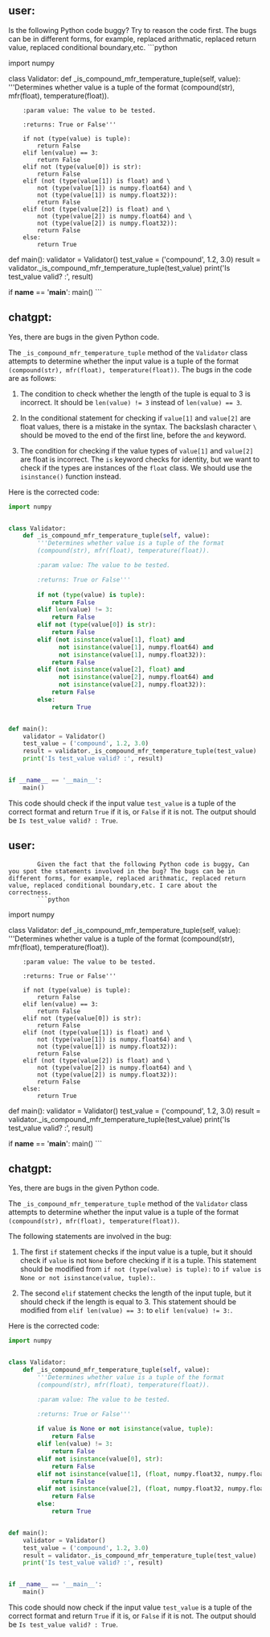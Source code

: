 

## user: 

Is the following Python code buggy? Try to reason the code first. The bugs can be in different forms, for example, replaced arithmatic, replaced return value, replaced conditional boundary,etc.
            ```python
            
























import numpy


class Validator:
    def _is_compound_mfr_temperature_tuple(self, value):
        '''Determines whether value is a tuple of the format
        (compound(str), mfr(float), temperature(float)).

        :param value: The value to be tested.

        :returns: True or False'''
        
        if not (type(value) is tuple):
            return False
        elif len(value) == 3:
            return False
        elif not (type(value[0]) is str):
            return False
        elif (not (type(value[1]) is float) and \
            not (type(value[1]) is numpy.float64) and \
            not (type(value[1]) is numpy.float32)):
            return False
        elif (not (type(value[2]) is float) and \
            not (type(value[2]) is numpy.float64) and \
            not (type(value[2]) is numpy.float32)):
            return False
        else:
            return True


def main():
    validator = Validator()
    test_value = ('compound', 1.2, 3.0)
    result = validator._is_compound_mfr_temperature_tuple(test_value)
    print('Is test_value valid? :', result)


if __name__ == '__main__':
    main()
            ```
            

## chatgpt: 

Yes, there are bugs in the given Python code. 

The `_is_compound_mfr_temperature_tuple` method of the `Validator` class attempts to determine whether the input value is a tuple of the format `(compound(str), mfr(float), temperature(float))`. The bugs in the code are as follows:

1. The condition to check whether the length of the tuple is equal to 3 is incorrect. It should be `len(value) != 3` instead of `len(value) == 3`. 

2. In the conditional statement for checking if `value[1]` and `value[2]` are float values, there is a mistake in the syntax. The backslash character `\` should be moved to the end of the first line, before the `and` keyword.

3. The condition for checking if the value types of `value[1]` and `value[2]` are float is incorrect. The `is` keyword checks for identity, but we want to check if the types are instances of the `float` class. We should use the `isinstance()` function instead.

Here is the corrected code:

```python
import numpy


class Validator:
    def _is_compound_mfr_temperature_tuple(self, value):
        '''Determines whether value is a tuple of the format
        (compound(str), mfr(float), temperature(float)).

        :param value: The value to be tested.

        :returns: True or False'''
        
        if not (type(value) is tuple):
            return False
        elif len(value) != 3:
            return False
        elif not (type(value[0]) is str):
            return False
        elif (not isinstance(value[1], float) and 
              not isinstance(value[1], numpy.float64) and 
              not isinstance(value[1], numpy.float32)):
            return False
        elif (not isinstance(value[2], float) and 
              not isinstance(value[2], numpy.float64) and 
              not isinstance(value[2], numpy.float32)):
            return False
        else:
            return True


def main():
    validator = Validator()
    test_value = ('compound', 1.2, 3.0)
    result = validator._is_compound_mfr_temperature_tuple(test_value)
    print('Is test_value valid? :', result)


if __name__ == '__main__':
    main()
``` 

This code should check if the input value `test_value` is a tuple of the correct format and return `True` if it is, or `False` if it is not. The output should be `Is test_value valid? : True`.

## user: 


            Given the fact that the following Python code is buggy, Can you spot the statements involved in the bug? The bugs can be in different forms, for example, replaced arithmatic, replaced return value, replaced conditional boundary,etc. I care about the correctness.
            ```python
            
























import numpy


class Validator:
    def _is_compound_mfr_temperature_tuple(self, value):
        '''Determines whether value is a tuple of the format
        (compound(str), mfr(float), temperature(float)).

        :param value: The value to be tested.

        :returns: True or False'''
        
        if not (type(value) is tuple):
            return False
        elif len(value) == 3:
            return False
        elif not (type(value[0]) is str):
            return False
        elif (not (type(value[1]) is float) and \
            not (type(value[1]) is numpy.float64) and \
            not (type(value[1]) is numpy.float32)):
            return False
        elif (not (type(value[2]) is float) and \
            not (type(value[2]) is numpy.float64) and \
            not (type(value[2]) is numpy.float32)):
            return False
        else:
            return True


def main():
    validator = Validator()
    test_value = ('compound', 1.2, 3.0)
    result = validator._is_compound_mfr_temperature_tuple(test_value)
    print('Is test_value valid? :', result)


if __name__ == '__main__':
    main()
            ```
            

## chatgpt: 

Yes, there are bugs in the given Python code. 

The `_is_compound_mfr_temperature_tuple` method of the `Validator` class attempts to determine whether the input value is a tuple of the format `(compound(str), mfr(float), temperature(float))`. 

The following statements are involved in the bug:

1. The first `if` statement checks if the input value is a tuple, but it should check if `value` is not `None` before checking if it is a tuple. This statement should be modified from `if not (type(value) is tuple):` to `if value is None or not isinstance(value, tuple):`.

2. The second `elif` statement checks the length of the input tuple, but it should check if the length is equal to 3. This statement should be modified from `elif len(value) == 3:` to `elif len(value) != 3:`.

Here is the corrected code:

```python
import numpy


class Validator:
    def _is_compound_mfr_temperature_tuple(self, value):
        '''Determines whether value is a tuple of the format
        (compound(str), mfr(float), temperature(float)).

        :param value: The value to be tested.

        :returns: True or False'''
        
        if value is None or not isinstance(value, tuple):
            return False
        elif len(value) != 3:
            return False
        elif not isinstance(value[0], str):
            return False
        elif not isinstance(value[1], (float, numpy.float32, numpy.float64)):
            return False
        elif not isinstance(value[2], (float, numpy.float32, numpy.float64)):
            return False
        else:
            return True


def main():
    validator = Validator()
    test_value = ('compound', 1.2, 3.0)
    result = validator._is_compound_mfr_temperature_tuple(test_value)
    print('Is test_value valid? :', result)


if __name__ == '__main__':
    main()
``` 

This code should now check if the input value `test_value` is a tuple of the correct format and return `True` if it is, or `False` if it is not. The output should be `Is test_value valid? : True`.